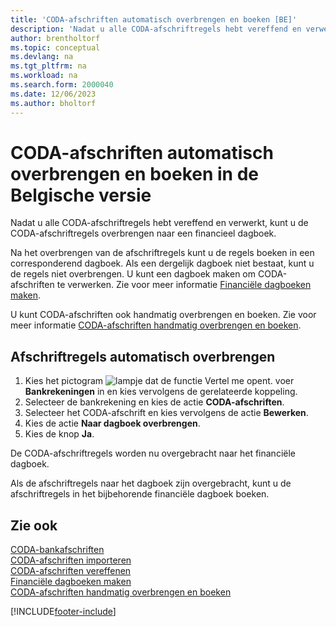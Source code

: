 ```yaml
---
title: 'CODA-afschriften automatisch overbrengen en boeken [BE]'
description: 'Nadat u alle CODA-afschriftregels hebt vereffend en verwerkt, kunt u de CODA-afschriftregels overbrengen naar een financieel dagboek.'
author: brentholtorf
ms.topic: conceptual
ms.devlang: na
ms.tgt_pltfrm: na
ms.workload: na
ms.search.form: 2000040
ms.date: 12/06/2023
ms.author: bholtorf
---
```


# CODA-afschriften automatisch overbrengen en boeken in de Belgische versie

Nadat u alle CODA-afschriftregels hebt vereffend en verwerkt, kunt u de CODA-afschriftregels overbrengen naar een financieel dagboek.  

Na het overbrengen van de afschriftregels kunt u de regels boeken in een corresponderend dagboek. Als een dergelijk dagboek niet bestaat, kunt u de regels niet overbrengen. U kunt een dagboek maken om CODA-afschriften te verwerken. Zie voor meer informatie [Financiële dagboeken maken](how-to-create-financial-journals.md).  

U kunt CODA-afschriften ook handmatig overbrengen en boeken. Zie voor meer informatie [CODA-afschriften handmatig overbrengen en boeken](how-to-manually-transfer-and-post-coda-statements.md).  

## Afschriftregels automatisch overbrengen  

1.  Kies het pictogram ![lampje dat de functie Vertel me opent.](../../media/ui-search/search_small.png "Vertel me wat u wilt doen") voer **Bankrekeningen** in en kies vervolgens de gerelateerde koppeling.  
2.  Selecteer de bankrekening en kies de actie **CODA-afschriften**.  
3.  Selecteer het CODA-afschrift en kies vervolgens de actie **Bewerken**.  
4.  Kies de actie **Naar dagboek overbrengen**.  
5.  Kies de knop **Ja**.  

De CODA-afschriftregels worden nu overgebracht naar het financiële dagboek.  

Als de afschriftregels naar het dagboek zijn overgebracht, kunt u de afschriftregels in het bijbehorende financiële dagboek boeken.  

## Zie ook  
 [CODA-bankafschriften](coda-bank-statements.md)   
 [CODA-afschriften importeren](how-to-import-coda-statements.md)   
 [CODA-afschriften vereffenen](how-to-apply-coda-statements.md)   
 [Financiële dagboeken maken](how-to-create-financial-journals.md)   
 [CODA-afschriften handmatig overbrengen en boeken](how-to-manually-transfer-and-post-coda-statements.md)


[!INCLUDE[footer-include](../../includes/footer-banner.md)]